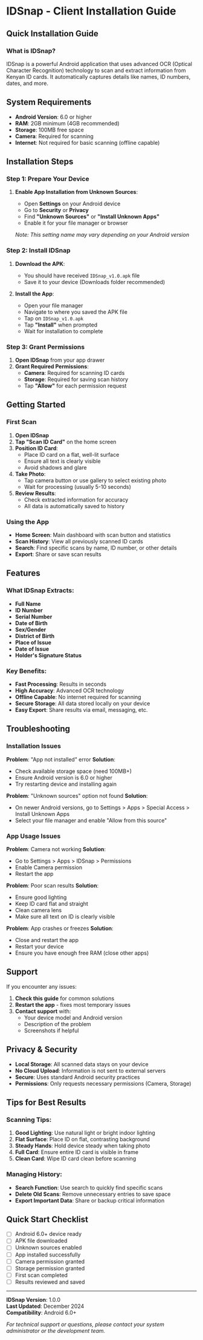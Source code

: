 # IDSnap - Client Installation Guide

## Quick Installation Guide

### What is IDSnap?
IDSnap is a powerful Android application that uses advanced OCR (Optical Character Recognition) technology to scan and extract information from Kenyan ID cards. It automatically captures details like names, ID numbers, dates, and more.

## System Requirements

- **Android Version**: 6.0 or higher
- **RAM**: 2GB minimum (4GB recommended)
- **Storage**: 100MB free space
- **Camera**: Required for scanning
- **Internet**: Not required for basic scanning (offline capable)

## Installation Steps

### Step 1: Prepare Your Device

1. **Enable App Installation from Unknown Sources**:
   - Open **Settings** on your Android device
   - Go to **Security** or **Privacy**
   - Find **"Unknown Sources"** or **"Install Unknown Apps"**
   - Enable it for your file manager or browser

   *Note: This setting name may vary depending on your Android version*

### Step 2: Install IDSnap

1. **Download the APK**:
   - You should have received `IDSnap_v1.0.apk` file
   - Save it to your device (Downloads folder recommended)

2. **Install the App**:
   - Open your file manager
   - Navigate to where you saved the APK file
   - Tap on `IDSnap_v1.0.apk`
   - Tap **"Install"** when prompted
   - Wait for installation to complete

### Step 3: Grant Permissions

1. **Open IDSnap** from your app drawer
2. **Grant Required Permissions**:
   - **Camera**: Required for scanning ID cards
   - **Storage**: Required for saving scan history
   - Tap **"Allow"** for each permission request

## Getting Started

### First Scan

1. **Open IDSnap**
2. **Tap "Scan ID Card"** on the home screen
3. **Position ID Card**:
   - Place ID card on a flat, well-lit surface
   - Ensure all text is clearly visible
   - Avoid shadows and glare
4. **Take Photo**:
   - Tap camera button or use gallery to select existing photo
   - Wait for processing (usually 5-10 seconds)
5. **Review Results**:
   - Check extracted information for accuracy
   - All data is automatically saved to history

### Using the App

- **Home Screen**: Main dashboard with scan button and statistics
- **Scan History**: View all previously scanned ID cards
- **Search**: Find specific scans by name, ID number, or other details
- **Export**: Share or save scan results

## Features

### What IDSnap Extracts:
- **Full Name**
- **ID Number**
- **Serial Number**
- **Date of Birth**
- **Sex/Gender**
- **District of Birth**
- **Place of Issue**
- **Date of Issue**
- **Holder's Signature Status**

### Key Benefits:
- **Fast Processing**: Results in seconds
- **High Accuracy**: Advanced OCR technology
- **Offline Capable**: No internet required for scanning
- **Secure Storage**: All data stored locally on your device
- **Easy Export**: Share results via email, messaging, etc.

## Troubleshooting

### Installation Issues

**Problem**: "App not installed" error
**Solution**: 
- Check available storage space (need 100MB+)
- Ensure Android version is 6.0 or higher
- Try restarting device and installing again

**Problem**: "Unknown sources" option not found
**Solution**:
- On newer Android versions, go to Settings > Apps > Special Access > Install Unknown Apps
- Select your file manager and enable "Allow from this source"

### App Usage Issues

**Problem**: Camera not working
**Solution**:
- Go to Settings > Apps > IDSnap > Permissions
- Enable Camera permission
- Restart the app

**Problem**: Poor scan results
**Solution**:
- Ensure good lighting
- Keep ID card flat and straight
- Clean camera lens
- Make sure all text on ID is clearly visible

**Problem**: App crashes or freezes
**Solution**:
- Close and restart the app
- Restart your device
- Ensure you have enough free RAM (close other apps)

## Support

If you encounter any issues:

1. **Check this guide** for common solutions
2. **Restart the app** - fixes most temporary issues
3. **Contact support** with:
   - Your device model and Android version
   - Description of the problem
   - Screenshots if helpful

## Privacy & Security

- **Local Storage**: All scanned data stays on your device
- **No Cloud Upload**: Information is not sent to external servers
- **Secure**: Uses standard Android security practices
- **Permissions**: Only requests necessary permissions (Camera, Storage)

## Tips for Best Results

### Scanning Tips:
1. **Good Lighting**: Use natural light or bright indoor lighting
2. **Flat Surface**: Place ID on flat, contrasting background
3. **Steady Hands**: Hold device steady when taking photo
4. **Full Card**: Ensure entire ID card is visible in frame
5. **Clean Card**: Wipe ID card clean before scanning

### Managing History:
- **Search Function**: Use search to quickly find specific scans
- **Delete Old Scans**: Remove unnecessary entries to save space
- **Export Important Data**: Share or backup critical information

## Quick Start Checklist

- [ ] Android 6.0+ device ready
- [ ] APK file downloaded
- [ ] Unknown sources enabled
- [ ] App installed successfully
- [ ] Camera permission granted
- [ ] Storage permission granted
- [ ] First scan completed
- [ ] Results reviewed and saved

---

**IDSnap Version**: 1.0.0  
**Last Updated**: December 2024  
**Compatibility**: Android 6.0+

*For technical support or questions, please contact your system administrator or the development team.*

